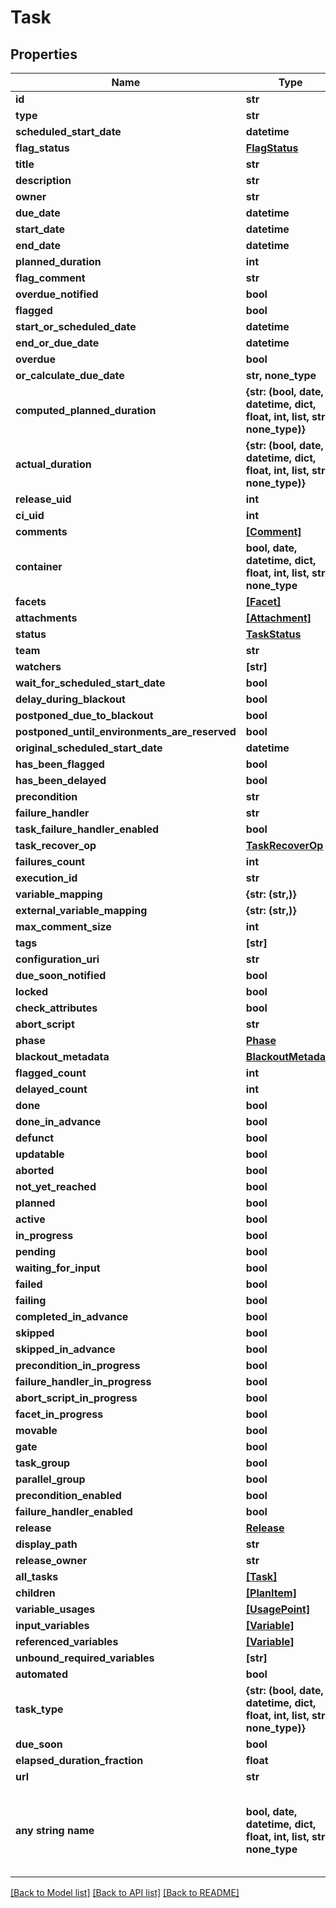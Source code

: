 # Task


## Properties
Name | Type | Description | Notes
------------ | ------------- | ------------- | -------------
**id** | **str** |  | [optional] 
**type** | **str** |  | [optional] 
**scheduled_start_date** | **datetime** |  | [optional] 
**flag_status** | [**FlagStatus**](FlagStatus.md) |  | [optional] 
**title** | **str** |  | [optional] 
**description** | **str** |  | [optional] 
**owner** | **str** |  | [optional] 
**due_date** | **datetime** |  | [optional] 
**start_date** | **datetime** |  | [optional] 
**end_date** | **datetime** |  | [optional] 
**planned_duration** | **int** |  | [optional] 
**flag_comment** | **str** |  | [optional] 
**overdue_notified** | **bool** |  | [optional] 
**flagged** | **bool** |  | [optional] 
**start_or_scheduled_date** | **datetime** |  | [optional] 
**end_or_due_date** | **datetime** |  | [optional] 
**overdue** | **bool** |  | [optional] 
**or_calculate_due_date** | **str, none_type** |  | [optional] 
**computed_planned_duration** | **{str: (bool, date, datetime, dict, float, int, list, str, none_type)}** |  | [optional] 
**actual_duration** | **{str: (bool, date, datetime, dict, float, int, list, str, none_type)}** |  | [optional] 
**release_uid** | **int** |  | [optional] 
**ci_uid** | **int** |  | [optional] 
**comments** | [**[Comment]**](Comment.md) |  | [optional] 
**container** | **bool, date, datetime, dict, float, int, list, str, none_type** |  | [optional] 
**facets** | [**[Facet]**](Facet.md) |  | [optional] 
**attachments** | [**[Attachment]**](Attachment.md) |  | [optional] 
**status** | [**TaskStatus**](TaskStatus.md) |  | [optional] 
**team** | **str** |  | [optional] 
**watchers** | **[str]** |  | [optional] 
**wait_for_scheduled_start_date** | **bool** |  | [optional] 
**delay_during_blackout** | **bool** |  | [optional] 
**postponed_due_to_blackout** | **bool** |  | [optional] 
**postponed_until_environments_are_reserved** | **bool** |  | [optional] 
**original_scheduled_start_date** | **datetime** |  | [optional] 
**has_been_flagged** | **bool** |  | [optional] 
**has_been_delayed** | **bool** |  | [optional] 
**precondition** | **str** |  | [optional] 
**failure_handler** | **str** |  | [optional] 
**task_failure_handler_enabled** | **bool** |  | [optional] 
**task_recover_op** | [**TaskRecoverOp**](TaskRecoverOp.md) |  | [optional] 
**failures_count** | **int** |  | [optional] 
**execution_id** | **str** |  | [optional] 
**variable_mapping** | **{str: (str,)}** |  | [optional] 
**external_variable_mapping** | **{str: (str,)}** |  | [optional] 
**max_comment_size** | **int** |  | [optional] 
**tags** | **[str]** |  | [optional] 
**configuration_uri** | **str** |  | [optional] 
**due_soon_notified** | **bool** |  | [optional] 
**locked** | **bool** |  | [optional] 
**check_attributes** | **bool** |  | [optional] 
**abort_script** | **str** |  | [optional] 
**phase** | [**Phase**](Phase.md) |  | [optional] 
**blackout_metadata** | [**BlackoutMetadata**](BlackoutMetadata.md) |  | [optional] 
**flagged_count** | **int** |  | [optional] 
**delayed_count** | **int** |  | [optional] 
**done** | **bool** |  | [optional] 
**done_in_advance** | **bool** |  | [optional] 
**defunct** | **bool** |  | [optional] 
**updatable** | **bool** |  | [optional] 
**aborted** | **bool** |  | [optional] 
**not_yet_reached** | **bool** |  | [optional] 
**planned** | **bool** |  | [optional] 
**active** | **bool** |  | [optional] 
**in_progress** | **bool** |  | [optional] 
**pending** | **bool** |  | [optional] 
**waiting_for_input** | **bool** |  | [optional] 
**failed** | **bool** |  | [optional] 
**failing** | **bool** |  | [optional] 
**completed_in_advance** | **bool** |  | [optional] 
**skipped** | **bool** |  | [optional] 
**skipped_in_advance** | **bool** |  | [optional] 
**precondition_in_progress** | **bool** |  | [optional] 
**failure_handler_in_progress** | **bool** |  | [optional] 
**abort_script_in_progress** | **bool** |  | [optional] 
**facet_in_progress** | **bool** |  | [optional] 
**movable** | **bool** |  | [optional] 
**gate** | **bool** |  | [optional] 
**task_group** | **bool** |  | [optional] 
**parallel_group** | **bool** |  | [optional] 
**precondition_enabled** | **bool** |  | [optional] 
**failure_handler_enabled** | **bool** |  | [optional] 
**release** | [**Release**](Release.md) |  | [optional] 
**display_path** | **str** |  | [optional] 
**release_owner** | **str** |  | [optional] 
**all_tasks** | [**[Task]**](Task.md) |  | [optional] 
**children** | [**[PlanItem]**](PlanItem.md) |  | [optional] 
**variable_usages** | [**[UsagePoint]**](UsagePoint.md) |  | [optional] 
**input_variables** | [**[Variable]**](Variable.md) |  | [optional] 
**referenced_variables** | [**[Variable]**](Variable.md) |  | [optional] 
**unbound_required_variables** | **[str]** |  | [optional] 
**automated** | **bool** |  | [optional] 
**task_type** | **{str: (bool, date, datetime, dict, float, int, list, str, none_type)}** |  | [optional] 
**due_soon** | **bool** |  | [optional] 
**elapsed_duration_fraction** | **float** |  | [optional] 
**url** | **str** |  | [optional] 
**any string name** | **bool, date, datetime, dict, float, int, list, str, none_type** | any string name can be used but the value must be the correct type | [optional]

[[Back to Model list]](../README.md#documentation-for-models) [[Back to API list]](../README.md#documentation-for-api-endpoints) [[Back to README]](../README.md)


